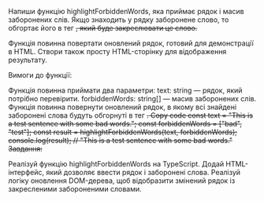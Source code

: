 Напиши функцію highlightForbiddenWords, яка приймає рядок і масив заборонених слів. Якщо знаходить у рядку заборонене слово, то обгортає його в тег <del>, який буде закреслювати це слово.

Функція повинна повертати оновлений рядок, готовий для демонстрації в HTML. Створи також просту HTML-сторінку для відображення результату.

Вимоги до функції:

Функція повинна приймати два параметри:
text: string — рядок, який потрібно перевірити.
forbiddenWords: string[] — масив заборонених слів.
Функція повинна повернути оновлений рядок, в якому всі знайдені заборонені слова будуть обгорнуті в тег <del>.
Copy code
const text = "This is a test sentence with some bad words.";
const forbiddenWords = ["bad", "test"];
const result = highlightForbiddenWords(text, forbiddenWords);
console.log(result); // "This is a <del>test</del> sentence with some <del>bad</del> words."
Завдання:

Реалізуй функцію highlightForbiddenWords на TypeScript.
Додай HTML-інтерфейс, який дозволяє ввести рядок і заборонені слова.
Реалізуй логіку оновлення DOM-дерева, щоб відобразити змінений рядок із закресленими забороненими словами.

